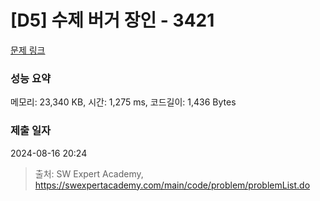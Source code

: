 # [D5] 수제 버거 장인 - 3421 

[문제 링크](https://swexpertacademy.com/main/code/problem/problemDetail.do?contestProbId=AWErcQmKy6kDFAXi) 

### 성능 요약

메모리: 23,340 KB, 시간: 1,275 ms, 코드길이: 1,436 Bytes

### 제출 일자

2024-08-16 20:24



> 출처: SW Expert Academy, https://swexpertacademy.com/main/code/problem/problemList.do